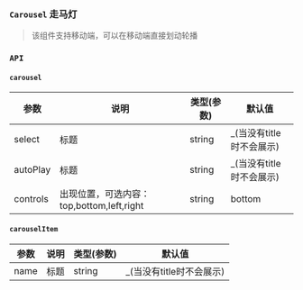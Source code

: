 ### `Carousel` 走马灯

> 该组件支持移动端，可以在移动端直接划动轮播

<ClientOnly>
<template>
  <ShowComponent label="基础">
    <template #component-body>
      <ShowComponentItem position="vertical">
        <smile-carousel :select.sync="select">
          <smile-carousel-item
            v-for="list in carouseList"
            :name="list.name"
            :key="list.id"
          >
            <div class="demo-item">{{list.name}}</div>
          </smile-carousel-item>
        </smile-carousel>
      </ShowComponentItem>
    </template>
    <template #component-code>
    
  ```vue
  <script>
  
    export default {
      name: 'App',
      data () {
        return {
          carouseList: [
            { id: 1, name: '1' },
            { id: 2, name: '2' },
            { id: 3, name: '3' },
            { id: 4, name: '4' }
          ],
          select: '1'
        };
      },
      mounted () {
      },
      methods: {}
    };
  </script>
  <style lang="scss" scoped>
    .app {
      .component-wrapper {
        display: flex;
        align-items: center;
        justify-content: center;
        margin: 20px;
      }
      .item {
        height: 400px;
        background-color: #343a40;
        display: flex;
        align-items: center;
        justify-content: center;
        font-size: 100px;
        color: #fff;
      }
    }
  </style>
  ```
   </template>
  </ShowComponent>
  <ShowComponent label="禁用自动播放">
    <template #component-body>
      <ShowComponentItem position="vertical">
        <smile-carousel :select.sync="select" :autoPlay="false">
          <smile-carousel-item
            v-for="list in carouseList"
            :name="list.name"
            :key="list.id"
          >
            <div class="demo-item">{{list.name}}</div>
          </smile-carousel-item>
        </smile-carousel>
      </ShowComponentItem>
    </template>
    <template #component-code>
    
  ```vue
  <script>
  
    export default {
      name: 'App',
      data () {
        return {
          carouseList: [
            { id: 1, name: '1' },
            { id: 2, name: '2' },
            { id: 3, name: '3' },
            { id: 4, name: '4' }
          ],
          select: '1'
        };
      },
      mounted () {
      },
      methods: {}
    };
  </script>
  <style lang="scss" scoped>
    .app {
      .component-wrapper {
        display: flex;
        align-items: center;
        justify-content: center;
        margin: 20px;
      }
      .item {
        height: 400px;
        background-color: #343a40;
        display: flex;
        align-items: center;
        justify-content: center;
        font-size: 100px;
        color: #fff;
      }
    }
  </style>
  ```
   </template>
  </ShowComponent>
  <ShowComponent label="隐藏底部工具条">
    <template #component-body>
      <ShowComponentItem position="vertical" :controls="false">
        <smile-carousel 
          :select.sync="select"
          :controls="false"
          autoPlay
        >
          <smile-carousel-item
            v-for="list in carouseList"
            :name="list.name"
            :key="list.id"
          >
            <div class="demo-item">{{list.name}}</div>
          </smile-carousel-item>
        </smile-carousel>
      </ShowComponentItem>
    </template>
    <template #component-code>
    
  ```vue
  <script>
  
    export default {
      name: 'App',
      data () {
        return {
          carouseList: [
            { id: 1, name: '1' },
            { id: 2, name: '2' },
            { id: 3, name: '3' },
            { id: 4, name: '4' }
          ],
          select: '1'
        };
      },
      mounted () {
      },
      methods: {}
    };
  </script>
  <style lang="scss" scoped>
    .app {
      .component-wrapper {
        display: flex;
        align-items: center;
        justify-content: center;
        margin: 20px;
      }
      .item {
        height: 400px;
        background-color: #343a40;
        display: flex;
        align-items: center;
        justify-content: center;
        font-size: 100px;
        color: #fff;
      }
    }
  </style>
  ```
   </template>
  </ShowComponent>
</template>
</ClientOnly>

<script>
export default {
  name: 'App',
  data () {
    return {
      carouseList: [
        { id: 1, name: '1' },
        { id: 2, name: '2' },
        { id: 3, name: '3' },
        { id: 4, name: '4' }
      ],
      select: '1'
    };
  },
  mounted () {
  },
  methods: {
  }
};
</script>
<style lang="scss">
  .demo-item {
    height: 400px;
    background-color: #343a40;
    display: flex;
    align-items: center;
    justify-content: center;
    font-size: 100px;
    color: #fff;
  }
</style>
### `API`

#### `carousel`

|    参数      | 说明 | 类型(参数) | 默认值 |
| ----------   | ---  | ---- | ------ | 
| select       | 标题 | string | _(当没有title时不会展示) |
| autoPlay       | 标题 | string | _(当没有title时不会展示) |
| controls    | 出现位置，可选内容：top,bottom,left,right | string | bottom |

#### `carouselItem`

|    参数      | 说明 | 类型(参数) | 默认值 |
| ----------   | ---  | ---- | ------ | 
| name      | 标题 | string | _(当没有title时不会展示) |
